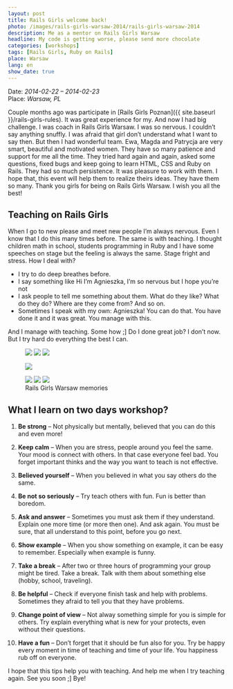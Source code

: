 ```yaml
---
layout: post
title: Rails Girls welcome back!
photo: /images/rails-girls-warsaw-2014/rails-girls-warsaw-2014
description: Me as a mentor on Rails Girls Warsaw
headline: My code is getting worse, please send more chocolate
categories: [workshops]
tags: [Rails Girls, Ruby on Rails]
place: Warsaw
lang: en
show_date: true
---
```


Date: *2014-02-22 – 2014-02-23*<br>
Place: *Warsaw, PL*

Couple months ago was participate in [Rails Girls Poznan]({{ site.baseurl }}/rails-girls-rules). It was great experience for my. And now I had big challenge. I was coach in Rails Girls Warsaw. I was so nervous. I couldn’t say anything snuffly. I was afraid that girl don’t understand what I want to say then. But then I had wonderful team. Ewa, Magda and Patrycja are very smart, beautiful and motivated women. They have so many patience and support for me all the time. They tried hard again and again, asked some questions, fixed bugs and keep going to learn HTML, CSS and Ruby on Rails. They had so much persistence. It was pleasure to work with them. I hope that, this event will help them to realize theirs ideas. They have them so many. Thank you girls for being on Rails Girls Warsaw. I wish you all the best!

## Teaching on Rails Girls

When I go to new please and meet new people I’m always nervous. Even I know that I do this many times before. The same is with teaching. I thought children math in school, students programming in Ruby and I have some speeches on stage but the feeling is always the same. Stage fright and stress. How I deal with?

- I try to do deep breathes before.
- I say something like Hi I’m Agnieszka, I’m so nervous but I hope you’re not
- I ask people to tell me something about them. What do they like? What do they do? Where are they come from? And so on.
- Sometimes I speak with my own: Agnieszka! You can do that. You have done it and it was great. You manage with this.

And I manage with teaching. Some how ;]
Do I done great job? I don’t now. But I try hard do everything the best I can.

<figure class="third">
  <a href="{{ site.baseurl_root }}/images/rails-girls-warsaw-2014/learning.jpg"><img src="{{ site.baseurl_root }}/images/rails-girls-warsaw-2014/learning.jpg"></a>
  <a href="{{ site.baseurl_root }}/images/rails-girls-warsaw-2014/food.jpg"><img src="{{ site.baseurl_root }}/images/rails-girls-warsaw-2014/food.jpg"></a>
  <a href="{{ site.baseurl_root }}/images/rails-girls-warsaw-2014/learning2.jpg"><img src="{{ site.baseurl_root }}/images/rails-girls-warsaw-2014/learning2.jpg"></a>
</figure>
<figure>
  <a href="{{ site.baseurl_root }}/images/rails-girls-warsaw-2014/all.jpg"><img src="{{ site.baseurl_root }}/images/rails-girls-warsaw-2014/all.jpg"></a>
</figure>
<figure class="third">
  <a href="{{ site.baseurl_root }}/images/rails-girls-warsaw-2014/mentors.jpg"><img src="{{ site.baseurl_root }}/images/rails-girls-warsaw-2014/mentors.jpg"></a>
  <a href="{{ site.baseurl_root }}/images/rails-girls-warsaw-2014/pictures.jpg"><img src="{{ site.baseurl_root }}/images/rails-girls-warsaw-2014/pictures.jpg"></a>
  <a href="{{ site.baseurl_root }}/images/rails-girls-warsaw-2014/team.jpg"><img src="{{ site.baseurl_root }}/images/rails-girls-warsaw-2014/team.jpg"></a>
  <figcaption>Rails Girls Warsaw memories</figcaption>
</figure>

## What I learn on two days workshop?

1. **Be strong** – Not physically but mentally, believed that you can do this and even more!

2. **Keep calm** – When you are stress, people around you feel the same. Your mood is connect with others. In that case everyone feel bad. You forget important thinks and the way you want to teach is not effective.

3. **Believed yourself** – When you believed in what you say others do the same.

4. **Be not so seriously** – Try teach others with fun. Fun is better than boredom.

5. **Ask and answer** – Sometimes you must ask them if they understand. Explain one more time (or more then one). And ask again. You must be sure, that all understand to this point, before you go next.

6. **Show example** – When you show something on example, it can be easy to remember. Especially when example is funny.

7. **Take a break** – After two or three hours of programming your group might be tired. Take a break. Talk with them about something else (hobby, school, traveling).

8. **Be helpful** – Check if everyone finish task and help with problems. Sometimes they afraid to tell you that they have problems.

9. **Change point of view** – Not alway something simple for you is simple for others. Try explain everything what is new for your protects, even without their questions.

10. **Have a fun** – Don’t forget that it should be fun also for you. Try be happy every moment in time of teaching and time of your life. You happiness rub off on everyone.

I hope that this tips help you with teaching. And help me when I try teaching again.
See you soon ;] Bye!
